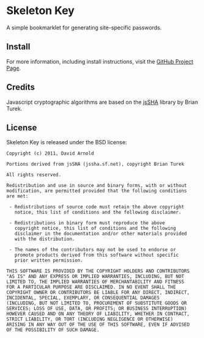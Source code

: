 Skeleton Key
============

A simple bookmarklet for generating site-specific passwords.

Install
-------

For more information, including install instructions, visit the [GitHub Project Page](http://davidarnold.github.com/skeletonkey/).

Credits
-------

Javascript cryptographic algorithms are based on the [jsSHA](http://jssha.sf.net) library by Brian Turek.

License
-------

Skeleton Key is released under the BSD license:
 
    Copyright (c) 2011, David Arnold
 
    Portions derived from jsSHA (jssha.sf.net), copyright Brian Turek
 
    All rights reserved.
    
    Redistribution and use in source and binary forms, with or without
    modification, are permitted provided that the following conditions
    are met:
    
     - Redistributions of source code must retain the above copyright
       notice, this list of conditions and the following disclaimer.
 
     - Redistributions in binary form must reproduce the above
       copyright notice, this list of conditions and the following
       disclaimer in the documentation and/or other materials provided
       with the distribution.

     - The names of the contributors may not be used to endorse or
       promote products derived from this software without specific
       prior written permission.
    
    THIS SOFTWARE IS PROVIDED BY THE COPYRIGHT HOLDERS AND CONTRIBUTORS
    "AS IS" AND ANY EXPRESS OR IMPLIED WARRANTIES, INCLUDING, BUT NOT
    LIMITED TO, THE IMPLIED WARRANTIES OF MERCHANTABILITY AND FITNESS
    FOR A PARTICULAR PURPOSE ARE DISCLAIMED. IN NO EVENT SHALL THE
    COPYRIGHT OWNER OR CONTRIBUTORS BE LIABLE FOR ANY DIRECT, INDIRECT,
    INCIDENTAL, SPECIAL, EXEMPLARY, OR CONSEQUENTIAL DAMAGES
    (INCLUDING, BUT NOT LIMITED TO, PROCUREMENT OF SUBSTITUTE GOODS OR
    SERVICES; LOSS OF USE, DATA, OR PROFITS; OR BUSINESS INTERRUPTION)
    HOWEVER CAUSED AND ON ANY THEORY OF LIABILITY, WHETHER IN CONTRACT,
    STRICT LIABILITY, OR TORT (INCLUDING NEGLIGENCE OR OTHERWISE)
    ARISING IN ANY WAY OUT OF THE USE OF THIS SOFTWARE, EVEN IF ADVISED
    OF THE POSSIBILITY OF SUCH DAMAGE.